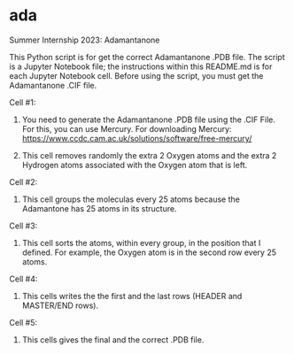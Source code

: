 # ada
Summer Internship 2023: Adamantanone 

This Python script is for get the correct Adamantanone .PDB file. The script is a Jupyter Notebook file; the instructions within this README.md is for each Jupyter Notebook cell. Before using the script, you must get the Adamantanone .CIF file. 

Cell #1: 

1. You need to generate the Adamantanone .PDB file using the .CIF File. For this, you can use Mercury. For downloading Mercury: https://www.ccdc.cam.ac.uk/solutions/software/free-mercury/

2. This cell removes randomly the extra 2 Oxygen atoms and the extra 2 Hydrogen atoms associated with the Oxygen atom that is left. 

Cell #2:

1. This cell groups the moleculas every 25 atoms because the Adamantone has 25 atoms in its structure.

Cell #3:

1. This cell sorts the atoms, within every group, in the position that I defined. For example, the Oxygen atom is in the second row every 25 atoms.

Cell #4: 

1. This cells writes the the first and the last rows (HEADER and MASTER/END rows).

Cell #5: 

1. This cells gives the final and the correct .PDB file.
